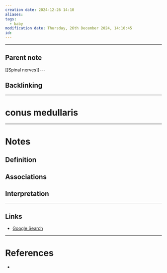 ```yaml
---
creation date: 2024-12-26 14:10
aliases: 
tags:
  - baby
modification date: Thursday, 26th December 2024, 14:10:45
id:
---
```

---

## Parent note
[[Spinal nerves]]---
## Backlinking


---
# conus medullaris


---
# Notes

## Definition

## Associations

## Interpretation

---
## Links
- [Google Search](https://www.google.com/search?q=conus+medullaris)

---
# References
+ 